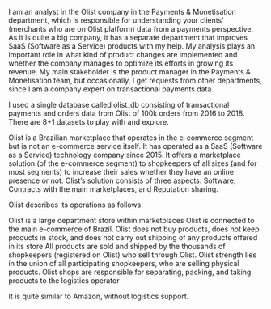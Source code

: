 I am an analyst in the Olist company in the Payments & Monetisation department, which is responsible for understanding your clients' (merchants who are on Olist platform) data from a payments perspective. As it is quite a big company, it has a separate department that improves SaaS (Software as a Service) products with my help. My analysis plays an important role in what kind of product changes are implemented and whether the company manages to optimize its efforts in growing its revenue. My main stakeholder is the product manager in the Payments & Monetisation team, but occasionally, I get requests from other departments, since I am a company expert on transactional payments data.

I used a single database called olist_db consisting of transactional payments and orders data from Olist of 100k orders from 2016 to 2018. There are 8+1 datasets to play with and explore. 

Olist is a Brazilian marketplace that operates in the e-commerce segment but is not an e-commerce service itself. It has operated as a SaaS (Software as a Service) technology company since 2015. It offers a marketplace solution (of the e-commerce segment) to shopkeepers of all sizes (and for most segments) to increase their sales whether they have an online presence or not. Olist’s solution consists of three aspects: Software, Contracts with the main marketplaces, and Reputation sharing.

Olist describes its operations as follows:

Olist is a large department store within marketplaces
Olist is connected to the main e-commerce of Brazil.
Olist does not buy products, does not keep products in stock, and does not carry out shipping of any products offered in its store
All products are sold and shipped by the thousands of shopkeepers (registered on Olist) who sell through Olist.
Olist strength lies in the union of all participating shopkeepers, who are selling physical products.
Olist shops are responsible for separating, packing, and taking products to the logistics operator

It is quite similar to Amazon, without logistics support.
